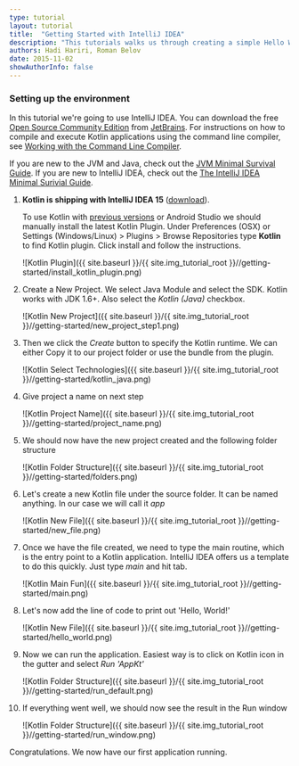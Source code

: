 ```yaml
---
type: tutorial
layout: tutorial
title:  "Getting Started with IntelliJ IDEA"
description: "This tutorials walks us through creating a simple Hello World application using IntelliJ IDEA."
authors: Hadi Hariri, Roman Belov
date: 2015-11-02
showAuthorInfo: false
---
```

### Setting up the environment
In this tutorial we're going to use IntelliJ IDEA. You can download the free [Open Source Community Edition][intellijdownload] from [JetBrains][jetbrains].
For instructions on how to compile and execute Kotlin applications using the command line compiler, see [Working with the Command Line Compiler][getting_started_command_line].

If you are new to the JVM and Java, check out the [JVM Minimal Survival Guide](http://hadihariri.com/2013/12/29/jvm-minimal-survival-guide-for-the-dotnet-developer/). If you are new to IntelliJ IDEA, check out the [The IntelliJ IDEA Minimal Surivial Guide](http://hadihariri.com/2014/01/06/intellij-idea-minimal-survival-guide/).

1. **Kotlin is shipping with IntelliJ IDEA 15** ([download][intellijdownload]).

   To use Kotlin with [previous versions][oldintellijdownload] or Android Studio we should manually install the latest Kotlin Plugin.
   Under Preferences (OSX) or Settings (Windows/Linux) > Plugins > Browse Repositories type **Kotlin** to find Kotlin plugin. Click install and follow the instructions.

   ![Kotlin Plugin]({{ site.baseurl }}/{{ site.img_tutorial_root }}//getting-started/install_kotlin_plugin.png)



2. Create a New Project. We select Java Module and select the SDK. Kotlin works with JDK 1.6+. Also select the *Kotlin (Java)* checkbox.

   ![Kotlin New Project]({{ site.baseurl }}/{{ site.img_tutorial_root }}//getting-started/new_project_step1.png)

3. Then we click the *Create* button to specify the Kotlin runtime. We can either Copy it to our project folder or use the bundle from the plugin.

   ![Kotlin Select Technologies]({{ site.baseurl }}/{{ site.img_tutorial_root }}//getting-started/kotlin_java.png)

4. Give project a name on next step

   ![Kotlin Project Name]({{ site.baseurl }}/{{ site.img_tutorial_root }}//getting-started/project_name.png)

4. We should now have the new project created and the following folder structure

   ![Kotlin Folder Structure]({{ site.baseurl }}/{{ site.img_tutorial_root }}//getting-started/folders.png)

5. Let's create a new Kotlin file under the source folder. It can be named anything. In our case we will call it *app*

   ![Kotlin New File]({{ site.baseurl }}/{{ site.img_tutorial_root }}//getting-started/new_file.png)

6. Once we have the file created, we need to type the main routine, which is the entry point to a Kotlin application. IntelliJ IDEA offers us a template to do this quickly. Just type *main* and hit tab.

   ![Kotlin Main Fun]({{ site.baseurl }}/{{ site.img_tutorial_root }}//getting-started/main.png)

7. Let's now add the line of code to print out 'Hello, World!'

   ![Kotlin New File]({{ site.baseurl }}/{{ site.img_tutorial_root }}//getting-started/hello_world.png)

8. Now we can run the application. Easiest way is to click on Kotlin icon in the gutter and select *Run 'AppKt'*

   ![Kotlin Folder Structure]({{ site.baseurl }}/{{ site.img_tutorial_root }}//getting-started/run_default.png)

9. If everything went well, we should now see the result in the Run window

   ![Kotlin Folder Structure]({{ site.baseurl }}/{{ site.img_tutorial_root }}//getting-started/run_window.png)

Congratulations. We now have our first application running.

[intellijdownload]: http://www.jetbrains.com/idea/download/index.html
[oldintellijdownload]: https://confluence.jetbrains.com/display/IntelliJIDEA/Previous+IntelliJ+IDEA+Releases
[jetbrains]: http://www.jetbrains.com
[getting_started_command_line]: command-line.html

